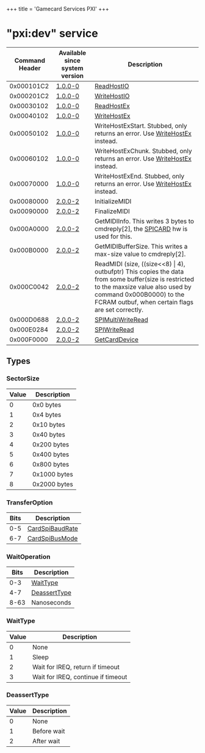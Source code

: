 +++
title = 'Gamecard Services PXI'
+++

# "pxi:dev" service

| Command Header | Available since system version | Description                                                                                                                                                                                                              |
|----------------|--------------------------------|--------------------------------------------------------------------------------------------------------------------------------------------------------------------------------------------------------------------------|
| 0x000101C2     | [1.0.0-0](1.0.0-0 "wikilink")  | [ReadHostIO](PXIDEV:ReadCTRCARD_Cmd40 "wikilink")                                                                                                                                                                        |
| 0x000201C2     | [1.0.0-0](1.0.0-0 "wikilink")  | [WriteHostIO](PXIDEV:WriteCTRCARD_Cmd41 "wikilink")                                                                                                                                                                      |
| 0x00030102     | [1.0.0-0](1.0.0-0 "wikilink")  | [ReadHostEx](PXIDEV:ReadCTRCARD_Cmd42 "wikilink")                                                                                                                                                                        |
| 0x00040102     | [1.0.0-0](1.0.0-0 "wikilink")  | [WriteHostEx](PXIDEV:WriteCTRCARD_Cmd44 "wikilink")                                                                                                                                                                      |
| 0x00050102     | [1.0.0-0](1.0.0-0 "wikilink")  | WriteHostExStart. Stubbed, only returns an error. Use [WriteHostEx](PXIDEV:WriteCTRCARD_Cmd44 "wikilink") instead.                                                                                                       |
| 0x00060102     | [1.0.0-0](1.0.0-0 "wikilink")  | WriteHostExChunk. Stubbed, only returns an error. Use [WriteHostEx](PXIDEV:WriteCTRCARD_Cmd44 "wikilink") instead.                                                                                                       |
| 0x00070000     | [1.0.0-0](1.0.0-0 "wikilink")  | WriteHostExEnd. Stubbed, only returns an error. Use [WriteHostEx](PXIDEV:WriteCTRCARD_Cmd44 "wikilink") instead.                                                                                                         |
| 0x00080000     | [2.0.0-2](2.0.0-2 "wikilink")  | InitializeMIDI                                                                                                                                                                                                           |
| 0x00090000     | [2.0.0-2](2.0.0-2 "wikilink")  | FinalizeMIDI                                                                                                                                                                                                             |
| 0x000A0000     | [2.0.0-2](2.0.0-2 "wikilink")  | GetMIDIInfo. This writes 3 bytes to cmdreply\[2\], the [SPICARD](SPICARD "wikilink") hw is used for this.                                                                                                                |
| 0x000B0000     | [2.0.0-2](2.0.0-2 "wikilink")  | GetMIDIBufferSize. This writes a max-size value to cmdreply\[2\].                                                                                                                                                        |
| 0x000C0042     | [2.0.0-2](2.0.0-2 "wikilink")  | ReadMIDI (size, ((size\<\<8) \| 4), outbufptr) This copies the data from some buffer(size is restricted to the maxsize value also used by command 0x000B0000) to the FCRAM outbuf, when certain flags are set correctly. |
| 0x000D0688     | [2.0.0-2](2.0.0-2 "wikilink")  | [SPIMultiWriteRead](PXIDEV:SPIMultiWriteRead "wikilink")                                                                                                                                                                 |
| 0x000E0284     | [2.0.0-2](2.0.0-2 "wikilink")  | [SPIWriteRead](PXIDEV:SPIWriteRead "wikilink")                                                                                                                                                                           |
| 0x000F0000     | [2.0.0-2](2.0.0-2 "wikilink")  | [GetCardDevice](PXIDEV:GetCardDevice "wikilink")                                                                                                                                                                         |

## Types

### SectorSize

| Value | Description  |
|-------|--------------|
| 0     | 0x0 bytes    |
| 1     | 0x4 bytes    |
| 2     | 0x10 bytes   |
| 3     | 0x40 bytes   |
| 4     | 0x200 bytes  |
| 5     | 0x400 bytes  |
| 6     | 0x800 bytes  |
| 7     | 0x1000 bytes |
| 8     | 0x2000 bytes |

### TransferOption

| Bits | Description                                                       |
|------|-------------------------------------------------------------------|
| 0-5  | [CardSpiBaudRate](Filesystem_services#CardSpiBaudRate "wikilink") |
| 6-7  | [CardSpiBusMode](Filesystem_services#CardSpiBusMode "wikilink")   |

### WaitOperation

| Bits | Description                              |
|------|------------------------------------------|
| 0-3  | [WaitType](#waittype "wikilink")         |
| 4-7  | [DeassertType](#deasserttype "wikilink") |
| 8-63 | Nanoseconds                              |

### WaitType

| Value | Description                        |
|-------|------------------------------------|
| 0     | None                               |
| 1     | Sleep                              |
| 2     | Wait for IREQ, return if timeout   |
| 3     | Wait for IREQ, continue if timeout |

### DeassertType

| Value | Description |
|-------|-------------|
| 0     | None        |
| 1     | Before wait |
| 2     | After wait  |
